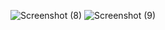 ![Screenshot (8)](https://github.com/user-attachments/assets/15e0451a-4d5c-49ab-9410-d64733b0d9d1)
![Screenshot (9)](https://github.com/user-attachments/assets/0d33bebb-37ce-4919-b08c-b13b625ab90a)
